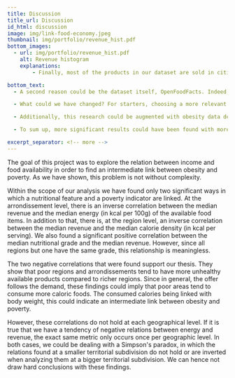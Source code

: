 ```yaml
---
title: Discussion
title_url: Discussion
id_html: discussion
image: img/link-food-economy.jpeg
thumbnail: img/portfolio/revenue_hist.pdf
bottom_images:
  - url: img/portfolio/revenue_hist.pdf
    alt: Revenue histogram
    explanations:
        - Finally, most of the products in our dataset are sold in cities where the median revenue is between 15 000 € and 25 000 €. This corresponds in France to the lower middle class. Having most of our products belonging to a moderate revenue biased our analysis and made us more likely to remove outliers that are in extreme ranges of revenue. As a consequence, the tendencies evaluated are mostly the tendencies of the middle class. This could be one reason why the results that we found were so limited.

bottom_text:
  - A second reason could be the dataset itself, OpenFoodFacts. Indeed, for most food items within the dataset there is no information on where the item is sold. Since we explore the food availability, this feature is essential to us and we need to drop all products that do not indicate their place of selling. Furthermore, when the selling location is not null, it does not have a standard format. Finally, most food items have incomplete nutritional information. The incompletion of the dataset has lead us to dismiss information, and the less information we have, the less robust is our analysis. Our findings are, as a consequence, the findings of an incomplete dataset. 

  - What could we have changed? For starters, choosing a more relevant country to perform our analysis could have yielded better results. The links between poverty and obesity have been well studied and demonstrated in the US, whereas for European countries the link is less obvious. We chose to conduct our study on the French territory because OpenFoodFacts contained much more products sold in France than anywhere else. 

  - Additionally, this research could be augmented with obesity data depicting the percentage of obese and overweight people per territorial subdivision. This way, the obesity data could be linked with the nutritional data and the economic data to provide a more complete analysis. 

  - To sum up, more significant results could have been found with more complete data on food products availability. Most information on our present products was missing, which resulted in an even smaller dataset. Moreover, knowing that our dataset includes predominantly products from low middle class areas, the analysis of the links between wealth and food availability cannot be complete. 

excerpt_separator: <!-- more -->
---
```

The goal of this project was to explore the relation between income and food availability in order to find an intermediate link between obesity and poverty. As we have shown, this problem is not without complexity. 
 
<!-- more -->

Within the scope of our analysis we have found only two significant ways in which a nutritional feature and a poverty indicator are linked. At the arrondissement level, there is an inverse correlation between the median revenue and the median energy (in kcal per 100g) of the available food items. In addition to that, there is, at the region level, an inverse correlation between the median revenue and the median calorie density (in kcal per serving). We also found a significant positive correlation between the median nutritional grade and the median revenue. However, since all regions but one have the same grade, this relationship is meaningless.


The two negative correlations that were found support our thesis. They show that poor regions and arrondissements tend to have more unhealthy available products compared to richer regions. Since in general, the offer follows the demand, these findings could imply that poor areas tend to consume more caloric foods. The consumed calories being linked with body weight, this could indicate an intermediate link between obesity and poverty.


However, these correlations do not hold at each geographical level. If it is true that we have a tendency of negative relations between energy and revenue, the exact same metric only occurs once per geographic level. In both cases, we could be dealing with a Simpson's paradox, in which the relations found at a smaller territorial subdivision do not hold or are inverted when analyzing them at a bigger territorial subdivision. We can hence not draw hard conclusions with these findings. 
